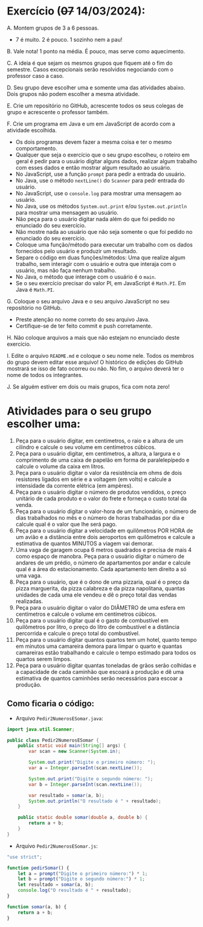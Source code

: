 # Exercício (<strike>07</strike> 14/03/2024):

A. Montem grupos de 3 a 6 pessoas.
   * 7 é muito. 2 é pouco. 1 sozinho nem a pau!

B. Vale nota! 1 ponto na média. É pouco, mas serve como aquecimento.

C. A ideia é que sejam os mesmos grupos que fiquem até o fim do semestre. Casos excepcionais serão resolvidos negociando com o professor caso a caso.

D. Seu grupo deve escolher uma e somente uma das atividades abaixo. Dois grupos não podem escolher a mesma atividade.

E. Crie um repositório no GitHub, acrescente todos os seus colegas de grupo e acrescente o professor também.

F. Crie um programa em Java e um em JavaScript de acordo com a atividade escolhida.
   * Os dois programas devem fazer a mesma coisa e ter o mesmo comportamento.
   * Qualquer que seja o exercício que o seu grupo escolheu, o roteiro em geral é pedir para o usuário digitar alguns dados, realizar algum trabalho com esses dados e então mostrar algum resultado ao usuário.
   * No JavaScript, use a função `prompt` para pedir a entrada do usuário.
   * No Java, use o método `nextLine()` do `Scanner` para pedr entrada do usuário.
   * No JavaScript, use o `console.log` para mostrar uma mensagem ao usuário.
   * No Java, use os métodos `System.out.print` e/ou `System.out.println` para mostrar uma mensagem ao usuário.
   * Não peça para o usuário digitar nada além do que foi pedido no enunciado do seu exercício.
   * Não mostre nada ao usuário que não seja somente o que foi pedido no enunciado do seu exercício.
   * Coloque uma função/método para executar um trabalho com os dados fornecidos pelo usuário e produzir um resultado.
   * Separe o código em duas funções/métodos: Uma que realize algum trabalho, sem interagir com o usuário e outra que interaja com o usuário, mas não faça nenhum trabalho.
   * No Java, o método que interage com o usuário é o `main`.
   * Se o seu exercício precisar do valor PI, em JavaScript é `Math.PI`. Em Java é `Math.PI`.

G. Coloque o seu arquivo Java e o seu arquivo JavaScript no seu repositório no GitHub.
   * Preste atenção no nome correto do seu arquivo Java.
   * Certifique-se de ter feito commit e push corretamente.

H. Não coloque arquivos a mais que não estejam no enunciado deste exercício.

I. Edite o arquivo `README.md` e coloque o seu nome nele. Todos os membros do grupo devem editar esse arquivo! O histórico de edições do GitHub mostrará se isso de fato ocorreu ou não. No fim, o arquivo deverá ter o nome de todos os integrantes.

J. Se alguém estiver em dois ou mais grupos, fica com nota zero!

# Atividades para o seu grupo escolher uma:

1. Peça para o usuário digitar, em centímetros, o raio e a altura de um cilindro e calcule o seu volume em centímetros cúbicos.
2. Peça para o usuário digitar, em centímetros, a altura, a largura e o comprimento de uma caixa de papelão em forma de paralelepípedo e calcule o volume da caixa em litros.
3. Peça para o usuário digitar o valor da resistência em ohms de dois resistores ligados em série e a voltagem (em volts) e calcule a intensidade da corrente elétrica (em ampères).
4. Peça para o usuário digitar o número de produtos vendidos, o preço unitário de cada produto e o valor do frete e forneça o custo total da venda.
5. Peça para o usuário digitar o valor-hora de um funcionário, o número de dias trabalhados no mês e o número de horas trabalhadas por dia e calcule qual é o valor que lhe será pago.
6. Peça para o usuário digitar a velocidade em quilômetros POR HORA de um avião e a distância entre dois aeroportos em quilômetros e calcule a estimativa de quantos MINUTOS a viagem vai demorar.
7. Uma vaga de garagem ocupa 6 metros quadrados e precisa de mais 4 como espaço de manobra. Peça para o usuário digitar o número de andares de um prédio, o número de apartamentos por andar e calcule qual é a área do estacionamento. Cada apartamento tem direito a só uma vaga.
8. Peça para o usuário, que é o dono de uma pizzaria, qual é o preço da pizza marguerita, da pizza calabreza e da pizza napolitana, quantas unidades de cada uma ele vendeu e dê o preço total das vendas realizadas.
9. Peça para o usuário digitar o valor do DIÂMETRO de uma esfera em centímetros e calcule o volume em centímetros cúbicos.
10. Peça para o usuário digitar qual é o gasto de combustível em quilômetros por litro, o preço do litro de combustível e a distância percorrida e calcule o preço total do combustível.
11. Peça para o usuário digitar quantos quartos tem um hotel, quanto tempo em minutos uma camareira demora para limpar o quarto e quantas camareiras estão trabalhando e calcule o tempo estimado para todos os quartos serem limpos.
12. Peça para o usuário digitar quantas toneladas de grãos serão colhidas e a capacidade de cada caminhão que escoará a produção e dê uma estimativa de quantos caminhões serão necessários para escoar a produção.

## Como ficaria o código:

* Arquivo `Pedir2NumerosESomar.java`:

```java
import java.util.Scanner;

public class Pedir2NumerosESomar {
    public static void main(String[] args) {
        var scan = new Scanner(System.in);

        System.out.print("Digite o primeiro número: ");
        var a = Integer.parseInt(scan.nextLine());

        System.out.print("Digite o segundo número: ");
        var b = Integer.parseInt(scan.nextLine());

        var resultado = somar(a, b);
        System.out.println("O resultado é " + resultado);
    }

    public static double somar(double a, double b) {
        return a + b;
    }
}
```

* Arquivo `Pedir2NumerosESomar.js`:

```js
"use strict";

function pedirSomar() {
    let a = prompt("Digite o primeiro número:") * 1;
    let b = prompt("Digite o segundo número:") * 1;
    let resultado = somar(a, b);
    console.log("O resultado é " + resultado);
}

function somar(a, b) {
    return a + b;
}
```
